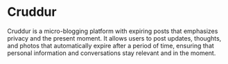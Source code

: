 # Cruddur

Cruddur is a micro-blogging platform with expiring posts that emphasizes privacy and the present moment. It allows users to post updates, thoughts, and photos that automatically expire after a period of time, ensuring that personal information and conversations stay relevant and in the moment.